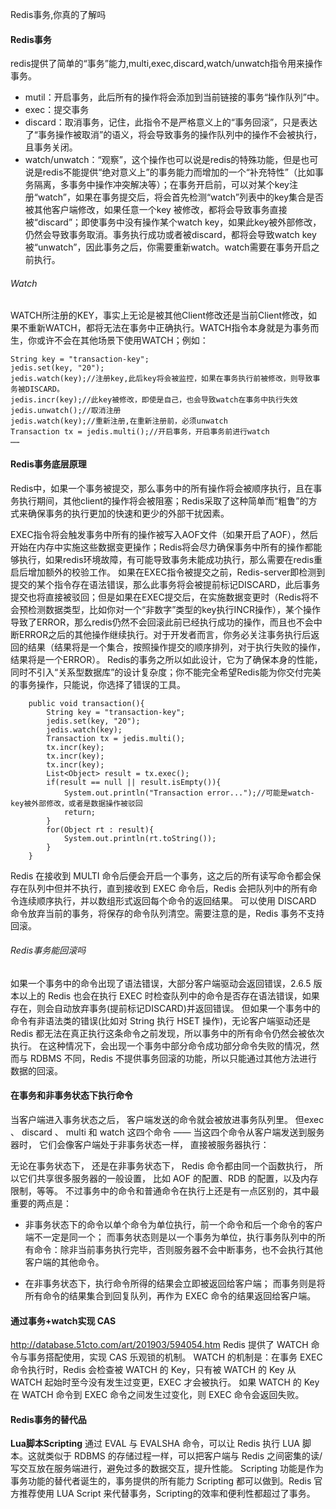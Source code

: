 Redis事务,你真的了解吗
#### Redis事务
redis提供了简单的“事务”能力,multi,exec,discard,watch/unwatch指令用来操作事务。
- mutil：开启事务，此后所有的操作将会添加到当前链接的事务“操作队列”中。
- exec：提交事务
- discard：取消事务，记住，此指令不是严格意义上的“事务回滚”，只是表达了“事务操作被取消”的语义，将会导致事务的操作队列中的操作不会被执行，且事务关闭。
- watch/unwatch：“观察”，这个操作也可以说是redis的特殊功能，但是也可说是redis不能提供“绝对意义上”的事务能力而增加的一个“补充特性”（比如事务隔离，多事务中操作冲突解决等）；在事务开启前，可以对某个key注册“watch”，如果在事务提交后，将会首先检测“watch”列表中的key集合是否被其他客户端修改，如果任意一个key 被修改，都将会导致事务直接被“discard”；即使事务中没有操作某个watch key，如果此key被外部修改，仍然会导致事务取消。事务执行成功或者被discard，都将会导致watch key被“unwatch”，因此事务之后，你需要重新watch。watch需要在事务开启之前执行。

###### Watch
WATCH所注册的KEY，事实上无论是被其他Client修改还是当前Client修改，如果不重新WATCH，都将无法在事务中正确执行。WATCH指令本身就是为事务而生，你或许不会在其他场景下使用WATCH；例如：
```
String key = "transaction-key";  
jedis.set(key, "20");  
jedis.watch(key);//注册key,此后key将会被监控，如果在事务执行前被修改，则导致事务被DISCARD。  
jedis.incr(key);//此key被修改，即使是自己，也会导致watch在事务中执行失效  
jedis.unwatch();//取消注册  
jedis.watch(key);//重新注册,在重新注册前，必须unwatch  
Transaction tx = jedis.multi();//开启事务，开启事务前进行watch
……
```

#### Redis事务底层原理
Redis中，如果一个事务被提交，那么事务中的所有操作将会被顺序执行，且在事务执行期间，其他client的操作将会被阻塞；Redis采取了这种简单而“粗鲁”的方式来确保事务的执行更加的快速和更少的外部干扰因素。

EXEC指令将会触发事务中所有的操作被写入AOF文件（如果开启了AOF），然后开始在内存中实施这些数据变更操作；Redis将会尽力确保事务中所有的操作都能够执行，如果redis环境故障，有可能导致事务未能成功执行，那么需要在redis重启后增加额外的校验工作。
如果在EXEC指令被提交之前，Redis-server即检测到提交的某个指令存在语法错误，那么此事务将会被提前标记DISCARD，此后事务提交也将直接被驳回；但是如果在EXEC提交后，在实施数据变更时（Redis将不会预检测数据类型，比如你对一个“非数字”类型的key执行INCR操作），某个操作导致了ERROR，那么redis仍然不会回滚此前已经执行成功的操作，而且也不会中断ERROR之后的其他操作继续执行。对于开发者而言，你务必关注事务执行后返回的结果（结果将是一个集合，按照操作提交的顺序排列，对于执行失败的操作，结果将是一个ERROR）。
Redis的事务之所以如此设计，它为了确保本身的性能，同时不引入“关系型数据库”的设计复杂度；你不能完全希望Redis能为你交付完美的事务操作，只能说，你选择了错误的工具。
```
    public void transaction(){  
        String key = "transaction-key";  
        jedis.set(key, "20");  
        jedis.watch(key);  
        Transaction tx = jedis.multi();  
        tx.incr(key);  
        tx.incr(key);  
        tx.incr(key);  
        List<Object> result = tx.exec();  
        if(result == null || result.isEmpty()){  
            System.out.println("Transaction error...");//可能是watch-key被外部修改，或者是数据操作被驳回  
            return;  
        }  
        for(Object rt : result){  
            System.out.println(rt.toString());  
        }  
    }  
```

Redis 在接收到 MULTI 命令后便会开启一个事务，这之后的所有读写命令都会保存在队列中但并不执行，直到接收到 EXEC 命令后，Redis 会把队列中的所有命令连续顺序执行，并以数组形式返回每个命令的返回结果。
可以使用 DISCARD 命令放弃当前的事务，将保存的命令队列清空。需要注意的是，Redis 事务不支持回滚。

###### Redis事务能回滚吗
如果一个事务中的命令出现了语法错误，大部分客户端驱动会返回错误，2.6.5 版本以上的 Redis 也会在执行 EXEC 时检查队列中的命令是否存在语法错误，如果存在，则会自动放弃事务(提前标记DISCARD)并返回错误。
但如果一个事务中的命令有非语法类的错误(比如对 String 执行 HSET 操作)，无论客户端驱动还是 Redis 都无法在真正执行这条命令之前发现，所以事务中的所有命令仍然会被依次执行。
在这种情况下，会出现一个事务中部分命令成功部分命令失败的情况，然而与 RDBMS 不同，Redis 不提供事务回滚的功能，所以只能通过其他方法进行数据的回滚。


#### 在事务和非事务状态下执行命令
当客户端进入事务状态之后， 客户端发送的命令就会被放进事务队列里。
但exec 、 discard 、 multi 和 watch 这四个命令 —— 当这四个命令从客户端发送到服务器时， 它们会像客户端处于非事务状态一样， 直接被服务器执行：

无论在事务状态下， 还是在非事务状态下， Redis 命令都由同一个函数执行， 所以它们共享很多服务器的一般设置， 比如 AOF 的配置、RDB 的配置，以及内存限制，等等。
不过事务中的命令和普通命令在执行上还是有一点区别的，其中最重要的两点是：
- 非事务状态下的命令以单个命令为单位执行，前一个命令和后一个命令的客户端不一定是同一个；
    而事务状态则是以一个事务为单位，执行事务队列中的所有命令：除非当前事务执行完毕，否则服务器不会中断事务，也不会执行其他客户端的其他命令。

- 在非事务状态下，执行命令所得的结果会立即被返回给客户端；
    而事务则是将所有命令的结果集合到回复队列，再作为 EXEC 命令的结果返回给客户端。
 

#### 通过事务+watch实现 CAS
http://database.51cto.com/art/201903/594054.htm
Redis 提供了 WATCH 命令与事务搭配使用，实现 CAS 乐观锁的机制。
WATCH 的机制是：在事务 EXEC 命令执行时，Redis 会检查被 WATCH 的 Key，只有被 WATCH 的 Key 从 WATCH 起始时至今没有发生过变更，EXEC 才会被执行。
如果 WATCH 的 Key 在 WATCH 命令到 EXEC 命令之间发生过变化，则 EXEC 命令会返回失败。


#### Redis事务的替代品
**Lua脚本Scripting**
通过 EVAL 与 EVALSHA 命令，可以让 Redis 执行 LUA 脚本。这就类似于 RDBMS 的存储过程一样，可以把客户端与 Redis 之间密集的读/写交互放在服务端进行，避免过多的数据交互，提升性能。
Scripting 功能是作为事务功能的替代者诞生的，事务提供的所有能力 Scripting 都可以做到。Redis 官方推荐使用 LUA Script 来代替事务，Scripting的效率和便利性都超过了事务。



